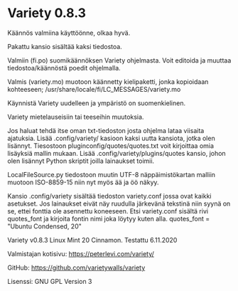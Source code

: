 # Variety 0.8.3

Käännös valmiina käyttöönne, olkaa hyvä.

Pakattu kansio sisältää kaksi tiedostoa.

Valmiin (fi.po) suomikäännöksen Variety ohjelmasta. Voit editoida ja muuttaa tiedostoa/käännöstä poedit ohjelmalla. 

Valmis (variety.mo) muotoon käännetty kielipaketti, jonka kopioidaan kohteeseen;
/usr/share/locale/fi/LC_MESSAGES/variety.mo

Käynnistä Variety uudelleen ja ympäristö on suomenkielinen.

Variety mietelauseisiin tai teeseihin muutoksia.

Jos haluat tehdä itse oman txt-tiedoston josta ohjelma lataa viisaita ajatuksia. Lisää .config/variety/ kasioon kaksi uutta kansiota, jotka olen lisännyt.
Tiesostoon pluginconfig/quotes/quotes.txt voit kirjoittaa omia lisäyksiä mallin mukaan.
Lisää .config/variety/plugins/quotes kansio, johon olen lisännyt Python skriptit joilla lainaukset toimii.

LocalFileSource.py tiedostoon muutin UTF-8 näppäimistökartan malliin muotoon ISO-8859-15 niin nyt myös ää ja öö näkyy.

Kansio .config/variety sisältää tiedoston variety.conf jossa ovat kaikki asetukset.
Jos lainaukset eivät näy ruudulla järkevänä tekstinä niin syynä on se, ettei fonttia ole asennettu koneeseen.
Etsi variety.conf sisältä rivi quotes_font ja kirjoita fontin nimi joka löytyy kuten alla.
quotes_font = "Ubuntu Condensed, 20"

Variety v0.8.3 Linux Mint 20 Cinnamon.
Testattu 6.11.2020

Valmistajan kotisivu:
https://peterlevi.com/variety/

GitHub:
https://github.com/varietywalls/variety

Lisenssi:
GNU GPL Version 3
